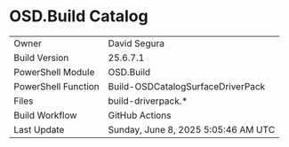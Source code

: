 ﻿# OSD.Build Catalog

| | |
|-|-|
| Owner | David Segura |
| Build Version | 25.6.7.1 |
| PowerShell Module | OSD.Build |
| PowerShell Function | Build-OSDCatalogSurfaceDriverPack |
| Files | build-driverpack.* |
| Build Workflow | GitHub Actions |
| Last Update | Sunday, June 8, 2025 5:05:46 AM UTC |
